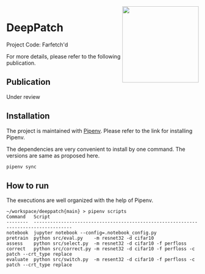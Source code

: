 <img align="right" height="200" src="https://s1.52poke.wiki/wiki/thumb/f/f8/083Farfetch%27d.png/300px-083Farfetch%27d.png">

# DeepPatch

Project Code: Farfetch'd

For more details, please refer to the following publication.

## Publication

Under review

## Installation

The project is maintained with [Pipenv](https://pipenv.pypa.io/en/latest/). Please refer to the link for installing Pipenv.

The dependencies are very convenient to install by one command. The versions are same as proposed here.

```bash
pipenv sync
```

## How to run

The executions are well organized with the help of Pipenv.

```
~/workspace/deeppatch{main} > pipenv scripts
Command   Script
--------  ------------------------------------------------------------------------------------
notebook  jupyter notebook --config=.notebook_config.py
pretrain  python src/eval.py    -m resnet32 -d cifar10
assess    python src/select.py  -m resnet32 -d cifar10 -f perfloss
correct   python src/correct.py -m resnet32 -d cifar10 -f perfloss -c patch --crt_type replace
evaluate  python src/switch.py  -m resent32 -d cifar10 -f perfloss -c patch --crt_type replace
```
